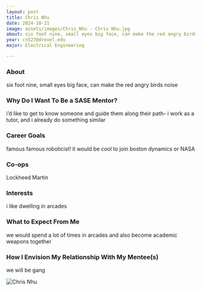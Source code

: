 ```yaml
---
layout: post
title: Chris Nhu 
date: 2024-10-21
image: assets/images/Chris_Nhu - Chris Nhu.jpg
about: six foot nine, small eyes big face, can make the red angry birds noise
year: cn527@drexel.edu
major: Electrical Engineering

---
```


### About

six foot nine, small eyes big face, can make the red angry birds noise

### Why Do I Want To Be a SASE Mentor?

i’d like to get to know someone and guide them along their path- i work as a tutor, and i already do something similar

### Career Goals

famous famous roboticist! it would be cool to join boston dynamics or NASA

### Co-ops

Lockheed Martin

### Interests

i like dwelling in arcades

### What to Expect From Me

we would spend a lot of times in arcades and also become academic weapons together

### How I Envision My Relationship With My Mentee(s) 

we will be gang

<div class="text-center my-5">
    <img src="https://sase-drexel.github.io/mentorship-2024/assets/images/Chris_Nhu - Chris Nhu.jpg" alt="Chris Nhu" class="rounded post-img" />
</div>
